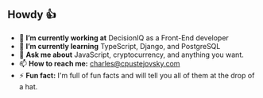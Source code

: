 ## Howdy 👍 

- 🔭 **I’m currently working at** DecisionIQ as a Front-End developer
- 🌱 **I’m currently learning** TypeScript, Django, and PostgreSQL
- 💬 **Ask me about** JavaScript, cryptocurrency, and anything you want.
- 📫 **How to reach me:** [charles@cpustejovsky.com](mailto:charles@cpustejovsky.com)
- ⚡ **Fun fact:** I'm full of fun facts and will tell you all of them at the drop of a hat.

<!--
**cpustejovsky/cpustejovsky** is a ✨ _special_ ✨ repository because its `README.md` (this file) appears on your GitHub profile.
Here are some ideas to get you started:
- 🔭 I’m currently working on ...
- 🌱 I’m currently learning ...
- 👯 I’m looking to collaborate on ...
- 🤔 I’m looking for help with ...
- 💬 Ask me about ...
- 📫 How to reach me: ...
- 😄 Pronouns: ...
- ⚡ Fun fact: ...
-->
